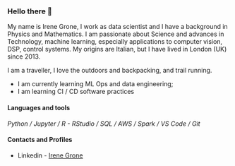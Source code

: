 ### Hello there 👋

<p>My name is Irene Grone, I work as data scientist and I have a background in Physics and Mathematics. I am passionate about Science and advances in Technology, machine learning, especially applications to computer vision, DSP, control systems. My origins are Italian, but I have lived in London (UK) since 2013.</p>

<p>I am a traveller, I love the outdoors and backpacking, and trail running.</p>

- I am currently learning ML Ops and data engineering;
- I am learning CI / CD software practices

#### Languages and tools

*Python / Jupyter / R - RStudio / SQL / AWS / Spark / VS Code / Git*

#### Contacts and Profiles

* Linkedin - [Irene Grone](https://www.linkedin.com/in/irenegrone)
